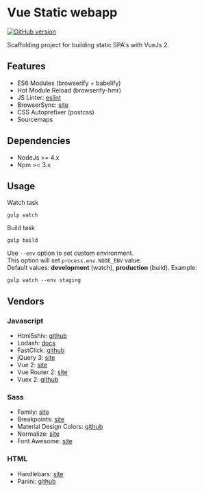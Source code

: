Vue Static webapp
=================

[![GitHub version](https://badge.fury.io/gh/npulidom%2Fvue-webapp.svg)](https://badge.fury.io/gh/npulidom%2Fvue-webapp)

Scaffolding project for building static SPA's with VueJs 2.

## Features

- ES6 Modules (browserify + babelify)
- Hot Module Reload (browserify-hmr)
- JS Linter: [eslint](http://eslint.org/)
- BrowserSync: [site](https://www.browsersync.io/)
- CSS Autoprefixer (postcss)
- Sourcemaps

## Dependencies

- NodeJs >= 4.x
- Npm >= 3.x

## Usage

Watch task
```
gulp watch
```

Build task
```
gulp build
```

Use `--env` option to set custom environment.  
This option will set `process.env.NODE_ENV` value.  
Default values: **development** (watch), **production** (build). Example:
```
gulp watch --env staging
```

## Vendors

### Javascript

- Html5shiv: [github](https://github.com/aFarkas/html5shiv)
- Lodash: [docs](https://lodash.com/docs)
- FastClick: [github](https://github.com/ftlabs/fastclick)
- jQuery 3: [site](https://jquery.com/)
- Vue 2: [site](https://vuejs.org/)
- Vue Router 2: [site](http://router.vuejs.org/)
- Vuex 2: [github](https://github.com/vuejs/vuex)

### Sass

- Family: [site](https://lukyvj.github.io/family.scss/)
- Breakpoints: [site](https://github.com/at-import/breakpoint)
- Material Design Colors: [github](https://github.com/themekit/sass-md-colors)
- Normalize: [site](https://necolas.github.io/normalize.css/)
- Font Awesome: [site](http://fontawesome.io/)

### HTML

- Handlebars: [site](http://handlebarsjs.com/)
- Panini: [github](https://github.com/zurb/panini)
